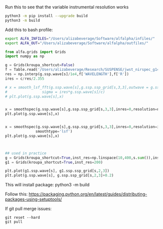 Run this to see that the variable instrumental resolution works

``` bash
python3 -m pip install --upgrade build
python3 -m build
```

Add this to bash profile:
``` bash
export ALFA_INFILES="/Users/alizabeverage/Software/alfalpha/infiles/"
export ALFA_OUT="/Users/alizabeverage/Software/alfalpha/outfiles/"
```


``` python
from alfa.grids import Grids
import numpy as np

g = Grids(kroupa_shortcut=False)
f = Table.read('/Users/alizabeverage/Research/SUSPENSE/jwst_nirspec_g140m_disp.fits')
res = np.interp(g.ssp.wave[s]/1e4,f['WAVELENGTH'],f['R'])
ires = c/res/2.355

# x = smooth_lsf_fft(g.ssp.wave[s],g.ssp.ssp_grid[s,3,3],outwave = g.ssp.wave[s], 
#                sigma = ires*g.ssp.wave[s]/c)
# plt.plot(g.ssp.wave[s],x)


x = smoothspec(g.ssp.wave[s],g.ssp.ssp_grid[s,3,3],inres=0,resolution=np.median(ires))
plt.plot(g.ssp.wave[s],x)


x = smoothspec(g.ssp.wave[s],g.ssp.ssp_grid[s,3,3],inres=0,resolution=ires*g.ssp.wave[s]/c,
              smoothtype='lsf')
plt.plot(g.ssp.wave[s],x)



## used in practice
g = Grids(kroupa_shortcut=True,inst_res=np.linspace(10,400,s.sum()),inst_res_wave=g.ssp.wave[s])
g1 = Grids(kroupa_shortcut=True,inst_res=200)

plt.plot(g1.ssp.wave[s], g1.ssp.ssp_grid[s,2,3])
plt.plot(g.ssp.wave[s], g.ssp.ssp_grid[s,2,3]+0.2)

```
This will install package: python3 -m build

Follow this:
https://packaging.python.org/en/latest/guides/distributing-packages-using-setuptools/


If git pull merge issues:
```
git reset --hard
git pull
```
